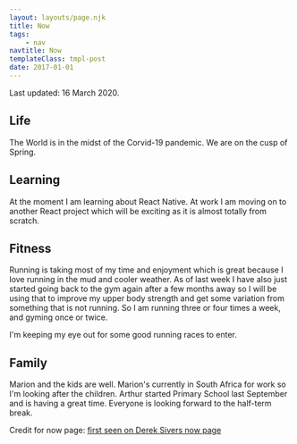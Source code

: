 ```yaml
---
layout: layouts/page.njk
title: Now
tags:
    - nav
navtitle: Now
templateClass: tmpl-post
date: 2017-01-01
---
```


Last updated: 16 March 2020.

## Life

The World is in the midst of the Corvid-19 pandemic. We are on the cusp of Spring.

## Learning

At the moment I am learning about React Native. At work I am moving on to another React project which will be exciting as it is almost totally from scratch.

## Fitness

Running is taking most of my time and enjoyment which is great because I love running in the mud and cooler weather. As of last week I have also just started going back to the gym again after a few months away so I will be using that to improve my upper body strength and get some variation from something that is not running. So I am running three or four times a week, and gyming once or twice.

I'm keeping my eye out for some good running races to enter.

## Family

Marion and the kids are well. Marion's currently in South Africa for work so I'm looking after the children. Arthur started Primary School last September and is having a great time. Everyone is looking forward to the half-term break.

Credit for now page: [first seen on Derek Sivers now page](https://sivers.org/now)
